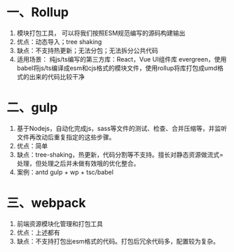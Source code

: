 # 一、Rollup
1. 模块打包工具， 可以将我们按照ESM规范编写的源码构建输出
2. 优点：动态导入；tree shaking
3. 缺点：不支持热更新；无法分包；无法拆分公共代码
4. 适用场景：
   纯js/ts编写的第三方库：React，Vue
   UI组件库 evergreen，使用babel将js/ts编译成esm和cjs格式的模块文件，使用rollup将库打包成umd格式的出来的代码比较干净

# 二、gulp
1. 基于Nodejs，自动化完成js，sass等文件的测试、检查、合并压缩等，并监听文件再改动后重复指定的这些步骤。
2. 优点：简单
3. 缺点：tree-shaking，热更新，代码分割等不支持。擅长对静态资源做流式=处理，但处理之后并未做有效哦的优化整合。
4. 案例：antd
   gulp + wp + tsc/babel

# 三、webpack
1. 前端资源模块化管理和打包工具
2. 优点：上述都有
3. 缺点：不支持打包出esm格式的代码。打包后冗余代码多，配置较为复杂。
   